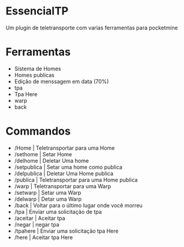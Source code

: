 # EssencialTP

Um plugin de teletransporte com varias ferramentas para pocketmine

# Ferramentas

- Sistema de Homes
- Homes publicas
- Edição de menssagem em data (70%)
- tpa
- Tpa Here
- warp
- back

# Commandos

* /Home <nome> | Teletransportar para uma Home
* /sethome <nome> | Setar Home
* /delhome <nome> | Deletar Uma home
* /setpublica <nome> | Setar uma home como publica
* /delpublica <nome> | Deletar Uma Home publica
* /publica <nome> | Teletransportar para uma Home publica
* /warp <nome> | Teletransportar para uma Warp
* /setwarp <nome> | Setar uma Warp
* /delwarp <nome> | Detar uma Warp
* /back | Voltar para o último lugar onde você morreu
* /tpa <player> | Enviar uma solicitação de tpa
* /aceitar | Aceitar tpa
* /negar | negar tpa
* /tpahere <player> | Enviar uma solicitação  tpa Here
* /here | Aceitar tpa Here
